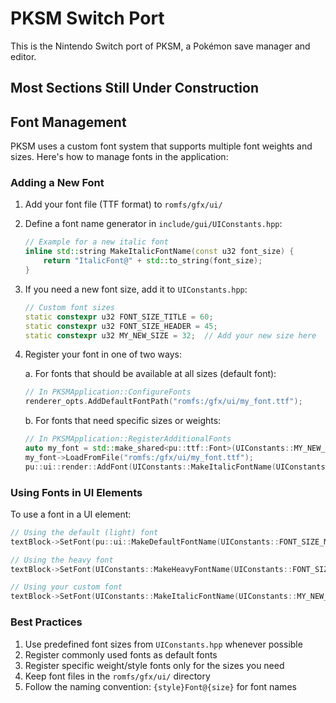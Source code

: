 # PKSM Switch Port

This is the Nintendo Switch port of PKSM, a Pokémon save manager and editor.

## Most Sections Still Under Construction

## Font Management

PKSM uses a custom font system that supports multiple font weights and sizes. Here's how to manage fonts in the application:

### Adding a New Font

1. Add your font file (TTF format) to `romfs/gfx/ui/`

2. Define a font name generator in `include/gui/UIConstants.hpp`:

   ```cpp
   // Example for a new italic font
   inline std::string MakeItalicFontName(const u32 font_size) {
       return "ItalicFont@" + std::to_string(font_size);
   }
   ```

3. If you need a new font size, add it to `UIConstants.hpp`:

   ```cpp
   // Custom font sizes
   static constexpr u32 FONT_SIZE_TITLE = 60;
   static constexpr u32 FONT_SIZE_HEADER = 45;
   static constexpr u32 MY_NEW_SIZE = 32;  // Add your new size here
   ```

4. Register your font in one of two ways:

   a. For fonts that should be available at all sizes (default font):

   ```cpp
   // In PKSMApplication::ConfigureFonts
   renderer_opts.AddDefaultFontPath("romfs:/gfx/ui/my_font.ttf");
   ```

   b. For fonts that need specific sizes or weights:

   ```cpp
   // In PKSMApplication::RegisterAdditionalFonts
   auto my_font = std::make_shared<pu::ttf::Font>(UIConstants::MY_NEW_SIZE);
   my_font->LoadFromFile("romfs:/gfx/ui/my_font.ttf");
   pu::ui::render::AddFont(UIConstants::MakeItalicFontName(UIConstants::MY_NEW_SIZE), my_font);
   ```

### Using Fonts in UI Elements

To use a font in a UI element:

```cpp
// Using the default (light) font
textBlock->SetFont(pu::ui::MakeDefaultFontName(UIConstants::FONT_SIZE_MEDIUM));

// Using the heavy font
textBlock->SetFont(UIConstants::MakeHeavyFontName(UIConstants::FONT_SIZE_TITLE));

// Using your custom font
textBlock->SetFont(UIConstants::MakeItalicFontName(UIConstants::MY_NEW_SIZE));
```

### Best Practices

1. Use predefined font sizes from `UIConstants.hpp` whenever possible
2. Register commonly used fonts as default fonts
3. Register specific weight/style fonts only for the sizes you need
4. Keep font files in the `romfs/gfx/ui/` directory
5. Follow the naming convention: `{style}Font@{size}` for font names
